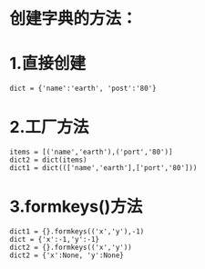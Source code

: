 # 创建字典的方法：

# 1.直接创建
```
dict = {'name':'earth', 'post':'80'}
```

# 2.工厂方法
```
items = [('name','earth'),('port','80')]
dict2 = dict(items)
dict1 = dict((['name','earth'],['port','80']))
```

# 3.formkeys()方法
```
dict1 = {}.formkeys(('x','y'),-1)
dict = {'x':-1,'y':-1}
dict2 = {}.formkeys(('x','y'))
dict2 = {'x':None, 'y':None}
```